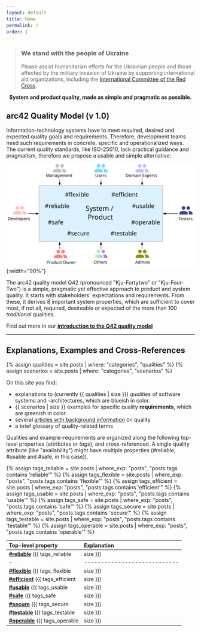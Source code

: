 ```yaml
---
layout: default
title: Home
permalink: /
order: 1
---
```


<div class="ua-background" markdown="1">

>### We stand with the people of Ukraine <span class="ua-text"><i class="fa-solid fa-heart"></i></span><span class="ua-size"><i class="fa-solid fa-heart fa-beat heart"></i></span>
>
>Please assist humanitarian efforts for the Ukrainian people and those affected by the military invasion of Ukraine by supporting international aid organizations, including the [International Committee of the Red Cross](https://www.icrc.org/en).

</div>

<center>

<b>System and product quality, made as simple and pragmatic as possible.</b>

</center>

## arc42 Quality Model (v 1.0)


Information-technology systems have to meet required, desired and expected quality goals and requirements. 
Therefore, development teams need such requirements in concrete, specific and operationalized ways.
The current quality standards, like ISO-25010, lack practical guidance and pragmatism, therefore we propose a usable and simple alternative:

![arc42 Quality Model (v1.0)](/images/arc42-system-qualities-overview.svg){:width="90%"}

The arc42 quality model Q42 (pronounced "Kju-Fortytwo" or "Kju-Four-Two") is a simple, pragmatic yet effective approach to product and system quality.
It starts with stakeholders' expectations and requirements. 
From these, it derives 8 important system properties, which are sufficient to cover most, if not all, required, desireable or expected of the more than 100 _traditional_ qualities.

Find out more in our **[introduction to the Q42 quality model](/articles/arc42-quality-model)**

<hr class="with-no-margin"/>

## Explanations, Examples and Cross-References

{% assign qualities = site.posts | where: "categories", "qualities" %}
{% assign scenarios = site.posts | where: "categories", "scenarios" %}

On this site you find: 


* <font style="background-color:var(--quality-color)">explanations to (currently {{ qualities | size }}) <i>qualities</i> of software systems and -architectures, which are blueish in color.</font>
* <font style="background-color:var(--qual-req-color)">{{ scenarios | size }} examples for specific quality <b>requirements</b>, which are greenish in color.</font>
* several [articles with background information](/articles) on quality
* a brief glossary of quality-related terms


Qualities and example-requirements are organized along the following top-level properties (attributes or _tags_), and cross-referenced. 
A single quality attribute (like "availability") might have multiple properties (#reliable, #usable and #safe, in this case)).


{% assign tags_reliable = site.posts | where_exp: "posts", "posts.tags contains 'reliable'" %}
{% assign tags_flexible = site.posts | where_exp: "posts", "posts.tags contains 'flexible'" %}
{% assign tags_efficient = site.posts | where_exp: "posts", "posts.tags contains 'efficient'" %}
{% assign tags_usable = site.posts | where_exp: "posts", "posts.tags contains 'usable'" %}
{% assign tags_safe = site.posts | where_exp: "posts", "posts.tags contains 'safe'" %}
{% assign tags_secure = site.posts | where_exp: "posts", "posts.tags contains 'secure'" %}
{% assign tags_testable = site.posts | where_exp: "posts", "posts.tags contains 'testable'" %}
{% assign tags_operable = site.posts | where_exp: "posts", "posts.tags contains 'operable'" %}

| Top-level property | Explanation          |
| :--- | :--- |
| [**#reliable**](/tag-reliable/) ({{ tags_reliable | size }}) | Perform specified functions under specified conditions without interruptions or failures  |
|-|----------------------------|
| [**#flexible**](/tag-flexible/) ({{ tags_flexible | size }})  |  Serve a different or expanded set of requirements, the ease with which the product can be adapted to changes in its requirements, contexts of use, or system environment. Synonyms: modifiable, adjustable, changeable, versatile |
| [**#efficient**](/tag-efficient/) ({{ tags_efficient | size }})  |  Perform functions within specified time, capacity and throughput parameters, using appropriate resources (like memory, network bandwith, threads) |
| [**#usable**](/tag-usable/) ({{ tags_usable | size }})  |  Enable users to perform their tasks safely, effectively and efficiently while enjoying the experience |
| [**#safe**](/tag-safe/) ({{ tags_safe | size }})  |  Avoid states in which human life, health, property or the environment is endangered, detects and warns of risks and hazards.  |
| [**#secure**](/tag-secure/) ({{ tags_secure | size }})  |  Protect information and data so that persons or other products have only access to an extend appropriate to their types and levels, and to defend against attack patterns by malicious actors |
| [**#testable**](/tag-testable/) ({{ tags_testable | size }})  |  Enable an objective and feasible test to be designed and performed to determine whether requirements are met |
| [**#operable**](/tag-operable/) ({{ tags_operable | size }})  |  Easy to deploy, operate, monitor and control |





<!--
## <font color="#dd354b">We're offering architecture training!</font>

The _dynamic duo_, always two trainers in parallel, practically applicable knowledge from Peter Hruschka and Gernot Starke. 
See [arc42.de](https://www.arc42.de/termine) for details, and schedule.

We've successfully trained more than 1000 developers in software architecture, many of them passed the [iSAQB CPSA-F](https://isaqb.org) certification.
(sorry - public training currently German-only, English for inhouse trainings.)

-->

